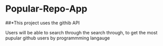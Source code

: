# Popular-Repo-App
 
 
##*This project uses the githib API 
 
 Users will be able to search through the search through, to get the most pupular github users
 by programmming langauge 
